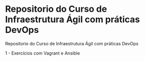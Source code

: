 # Repositorio do Curso de Infraestrutura Ágil com práticas DevOps
Repositorio do Curso de Infraestrutura Ágil com práticas DevOps

1 - Exercícios com Vagrant e Ansible
